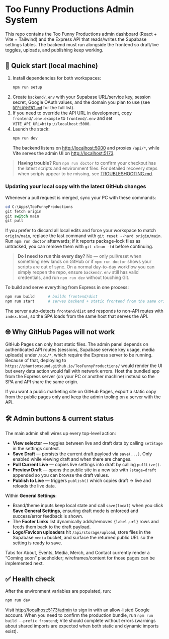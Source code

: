 # Too Funny Productions Admin System

This repo contains the Too Funny Productions admin dashboard (React + Vite + Tailwind) and the Express API that reads/writes the Supabase settings tables. The backend must run alongside the frontend so draft/live toggles, uploads, and publishing keep working.

## 🚀 Quick start (local machine)

1. Install dependencies for both workspaces:
   ```bash
   npm run setup
   ```
2. Create `backend/.env` with your Supabase URL/service key, session secret, Google OAuth values, and the domain you plan to use (see [`DEPLOYMENT.md`](DEPLOYMENT.md) for the full list).
3. If you need to override the API URL in development, copy `frontend/.env.example` to `frontend/.env` and set `VITE_API_URL=http://localhost:5000`.
4. Launch the stack:
   ```bash
   npm run dev
   ```
   The backend listens on <http://localhost:5000> and proxies `/api/*`, while Vite serves the admin UI on <http://localhost:5173>.

> **Having trouble?** Run `npm run doctor` to confirm your checkout has the latest scripts and environment files. For detailed
> recovery steps when scripts appear to be missing, see [TROUBLESHOOTING.md](./TROUBLESHOOTING.md).

### Updating your local copy with the latest GitHub changes

Whenever a pull request is merged, sync your PC with these commands:

```powershell
cd C:\Apps\TooFunnyProductions
git fetch origin
git switch main
git pull
```

If you prefer to discard all local edits and force your workspace to match `origin/main`, replace the last command with `git reset --hard origin/main`. Run `npm run doctor` afterwards; if it reports package-lock files as untracked, you can remove them with `git clean -fd` before continuing.

> **Do I need to run this every day?** No — only pull/reset when something new lands on GitHub or if `npm run doctor` shows your scripts are out of sync. On a normal day-to-day workflow you can simply reopen the repo, ensure `backend/.env` still has valid credentials, and run `npm run dev` without touching Git.

To build and serve everything from Express in one process:
```bash
npm run build      # builds frontend/dist
npm run start      # serves backend + static frontend from the same origin
```
The server auto-detects `frontend/dist` and responds to non-API routes with `index.html`, so the SPA loads from the same host that serves the API.

## 🌐 Why GitHub Pages will not work

GitHub Pages can only host static files. The admin panel depends on authenticated API routes (sessions, Supabase service key usage, media uploads) under `/api/*`, which require the Express server to be running. Because of that, deploying to `https://phantomsound.github.io/TooFunnyProductions/` would render the UI but every data action would fail with network errors. Host the bundled app from the Express server (on your PC or another machine) instead so the SPA and API share the same origin.

If you want a public marketing site on GitHub Pages, export a static copy from the public pages only and keep the admin tooling on a server with the API.

## 🛠️ Admin buttons & current status

The main admin shell wires up every top-level action:

- **View selector** — toggles between live and draft data by calling `setStage` in the settings context.
- **Save Draft** — persists the current draft payload via `save(...)`. Only enabled while viewing draft and when there are changes.
- **Pull Current Live** — copies live settings into draft by calling `pullLive()`.
- **Preview Draft** — opens the public site in a new tab with `?stage=draft` appended so you can browse the draft values.
- **Publish to Live** — triggers `publish()` which copies draft → live and reloads the live data.

Within **General Settings**:

- Brand/theme inputs keep local state and call `save(local)` when you click **Save General Settings**, ensuring draft mode is enforced and success/error feedback is shown.
- The **Footer Links** list dynamically adds/removes `{label,url}` rows and feeds them back to the draft payload.
- **Logo/Favicon uploaders** hit `/api/storage/upload`, store files in the Supabase `media` bucket, and surface the returned public URL so the setting is ready to save.

Tabs for About, Events, Media, Merch, and Contact currently render a “Coming soon” placeholder; wireframes/content for those pages can be implemented next.

## ✅ Health check

After the environment variables are populated, run:
```bash
npm run dev
```
Visit <http://localhost:5173/admin> to sign in with an allow-listed Google account. When you need to confirm the production bundle, run `npm run build --prefix frontend`; Vite should complete without errors (warnings about shared imports are expected when both static and dynamic imports exist).
